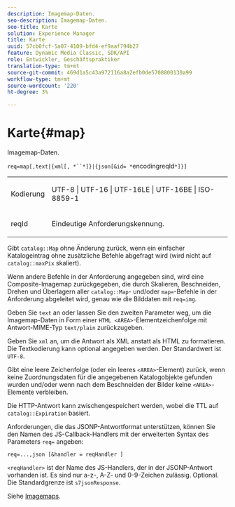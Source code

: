 ```yaml
---
description: Imagemap-Daten.
seo-description: Imagemap-Daten.
seo-title: Karte
solution: Experience Manager
title: Karte
uuid: 57cb0fcf-5a07-4109-bfd4-ef9aaf794b27
feature: Dynamic Media Classic, SDK/API
role: Entwickler, Geschäftspraktiker
translation-type: tm+mt
source-git-commit: 469d1a5c43a972116a8a2efb0de5708800130a99
workflow-type: tm+mt
source-wordcount: '220'
ht-degree: 3%

---
```



# Karte{#map}

Imagemap-Daten.

`req=map[,text|{xml[, *``*]}|{json[&id= *`encodingreqId`*]}]`

<table id="simpletable_10F2152FDF33411491FBBAFD173CA5ED"> 
 <tr class="strow"> 
  <td class="stentry"> <p><span class="codeph"><span class="varname"> Kodierung</span></span> </p> </td> 
  <td class="stentry"> <p><span class="codeph"> UTF-8 | UTF-16 | UTF-16LE | UTF-16BE | ISO-8859-1</span> </p></td> 
 </tr> 
 <tr class="strow"> 
  <td class="stentry"> <p><span class="codeph"><span class="varname"> reqId</span></span> </p></td> 
  <td class="stentry"> <p>Eindeutige Anforderungskennung. </p></td> 
 </tr> 
</table>

Gibt `catalog::Map` ohne Änderung zurück, wenn ein einfacher Katalogeintrag ohne zusätzliche Befehle abgefragt wird (wird nicht auf `catalog::maxPix` skaliert).

Wenn andere Befehle in der Anforderung angegeben sind, wird eine Composite-Imagemap zurückgegeben, die durch Skalieren, Beschneiden, Drehen und Überlagern aller `catalog::Map`- und/oder `map=`-Befehle in der Anforderung abgeleitet wird, genau wie die Bilddaten mit `req=img`.

Geben Sie `text` an oder lassen Sie den zweiten Parameter weg, um die Imagemap-Daten in Form einer `HTML <AREA>`-Elementzeichenfolge mit Antwort-MIME-Typ `text/plain` zurückzugeben.

Geben Sie `xml` an, um die Antwort als XML anstatt als HTML zu formatieren. Die Textkodierung kann optional angegeben werden. Der Standardwert ist `UTF-8`.

Gibt eine leere Zeichenfolge (oder ein leeres `<AREA>`-Element) zurück, wenn keine Zuordnungsdaten für die angegebenen Katalogobjekte gefunden wurden und/oder wenn nach dem Beschneiden der Bilder keine `<AREA>`-Elemente verbleiben.

Die HTTP-Antwort kann zwischengespeichert werden, wobei die TTL auf `catalog::Expiration` basiert.

Anforderungen, die das JSONP-Antwortformat unterstützen, können Sie den Namen des JS-Callback-Handlers mit der erweiterten Syntax des Parameters `req=` angeben:

`req=...,json [&handler = reqHandler ]`

`<reqHandler>` ist der Name des JS-Handlers, der in der JSONP-Antwort vorhanden ist. Es sind nur a-z-, A-Z- und 0-9-Zeichen zulässig. Optional. Die Standardgrenze ist `s7jsonResponse`.

Siehe [Imagemaps](../../../../../../is-api/http-ref/image-serving-api-ref/c-http-protocol-reference/c-syntax-and-features/r-image-maps.md#reference-ff7d1bac2a064104b0c508a81316fdab).

